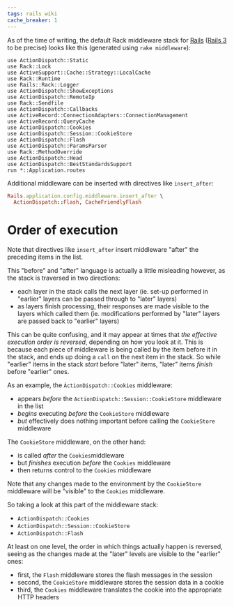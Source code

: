 ```yaml
---
tags: rails wiki
cache_breaker: 1
---
```


As of the time of writing, the default Rack middleware stack for [Rails](/wiki/Rails) ([Rails 3](/wiki/Rails_3) to be precise) looks like this (generated using `rake middleware`):

    use ActionDispatch::Static
    use Rack::Lock
    use ActiveSupport::Cache::Strategy::LocalCache
    use Rack::Runtime
    use Rails::Rack::Logger
    use ActionDispatch::ShowExceptions
    use ActionDispatch::RemoteIp
    use Rack::Sendfile
    use ActionDispatch::Callbacks
    use ActiveRecord::ConnectionAdapters::ConnectionManagement
    use ActiveRecord::QueryCache
    use ActionDispatch::Cookies
    use ActionDispatch::Session::CookieStore
    use ActionDispatch::Flash
    use ActionDispatch::ParamsParser
    use Rack::MethodOverride
    use ActionDispatch::Head
    use ActionDispatch::BestStandardsSupport
    run *::Application.routes

Additional middleware can be inserted with directives like `insert_after`:

```ruby
Rails.application.config.middleware.insert_after \
  ActionDispatch::Flash, CacheFriendlyFlash
```

# Order of execution

Note that directives like `insert_after` insert middleware "after" the preceding items in the list.

This "before" and "after" language is actually a little misleading however, as the stack is traversed in two directions:

-   each layer in the stack calls the next layer (ie. set-up performed in "earlier" layers can be passed through to "later" layers)
-   as layers finish processing, their responses are made visible to the layers which called them (ie. modifications performed by "later" layers are passed back to "earlier" layers)

This can be quite confusing, and it may appear at times that _the effective execution order is reversed_, depending on how you look at it. This is because each piece of middleware is being called by the item before it in the stack, and ends up doing a `call` on the next item in the stack. So while "earlier" items in the stack _start_ before "later" items, "later" items _finish_ before "earlier" ones.

As an example, the `ÀctionDispatch::Cookies` middleware:

-   appears _before_ the `ActionDispatch::Session::CookieStore` middleware in the list
-   _begins_ executing _before_ the `CookieStore` middleware
-   _but_ effectively does nothing important before calling the `CookieStore` middleware

The `CookieStore` middleware, on the other hand:

-   is called _after_ the `Cookies`middleware
-   but _finishes_ execution _before_ the `Cookies` middleware
-   then returns control to the `Cookies` middleware

Note that any changes made to the environment by the `CookieStore` middleware will be "visible" to the `Cookies` middleware.

So taking a look at this part of the middleware stack:

-   `ActionDispatch::Cookies`
-   `ActionDispatch::Session::CookieStore`
-   `ActionDispatch::Flash`

At least on one level, the order in which things actually happen is reversed, seeing as the changes made at the "later" levels are visible to the "earlier" ones:

-   first, the `Flash` middleware stores the flash messages in the session
-   second, the `CookieStore` middleware stores the session data in a cookie
-   third, the `Cookies` middleware translates the cookie into the appropriate HTTP headers

